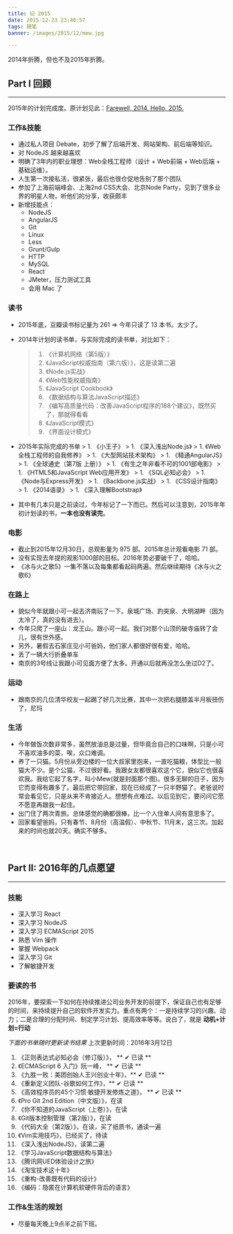 ```yaml
---
title: 记 2015
date: 2015-12-23 23:40:57
tags: 随笔
banner: /images/2015/12/mew.jpg

---
```


2014年折腾，但也不及2015年折腾。

<!-- more -->

## Part I  回顾
----------------

2015年的计划完成度。原计划见此：[Farewell, 2014. Hello, 2015.](/2015/01/01/farewell-2014-hello-2015/)

### **工作&技能**

  - 通过私人项目 Debate，初步了解了后端开发、网站架构、前后端等知识。
  - 对 NodeJS 越来越喜欢
  - 明确了3年内的职业理想：Web全栈工程师（设计 + Web前端 + Web后端 + 基础运维）。
  - 人生第一次接私活，很紧张，最后也很仓促地告别了那个团队
  - 参加了上海前端峰会、上海2nd CSS大会、北京Node Party，见到了很多业界的明星人物，听他们的分享，收获颇丰
  - 新增技能点：
    - NodeJS
    - AngularJS
    - Git
    - Linux
    - Less
    - Grunt/Gulp
    - HTTP
    - MySQL
    - React
    - JMeter，压力测试工具
    - 会用 Mac 了

### **读书**
  - 2015年底，豆瓣读书标记量为 261 => 今年只读了 13 本书。太少了。
  - 2014年计划的读书单，与实际完成的读书单，对比如下：
    > 1. 《计算机网络（第5版）》
    > 2. 《JavaScript权威指南（第六版）》，这是读第二遍
    > 3. 《Node.js实战》
    > 4. 《Web性能权威指南》
    > 5. 《JavaScript Cookbook》
    > 6. 《数据结构与算法JavaScript描述》
    > 7. 《编写高质量代码：改善JavaScript程序的188个建议》，既然买了，那就得看看
    > 8. 《JavaScript模式》
    > 9. 《界面设计模式》

  -  2015年实际完成的书单
    > 1. 《小王子》
    > 1. 《深入浅出Node.js》
    > 1. 《Web全栈工程师的自我修养》
    > 1. 《大型网站技术架构》
    > 1. 《精通AngularJS》
    > 1. 《全球通史（第7版 上册）》
    > 1. 《有生之年非看不可的1001部电影》
    > 1. 《HTML5和JavaScript Web应用开发》
    > 1. 《SQL必知必会》
    > 1. 《Node与Express开发》
    > 1. 《Backbone.js实战》
    > 1. 《CSS设计指南》
    > 1. 《2014语录》
    > 1. 《深入理解Bootstrap》

  - 其中有几本只是之前读过，今年标记了一下而已。然后可以注意到，2015年年初计划读的书，**一本也没有读完**。

### **电影**
  - 截止到2015年12月30日，总观影量为 975 部。2015年总计观看电影 71 部。
  - 没有实现去年提的观影1000部的目标。2016年势必要破千了，哈哈。
  - 《冰与火之歌5》一集不落以及每集都看起码两遍。然后继续期待《冰与火之歌6》

### **在路上**
  - 貌似今年就跟小可一起去济南玩了一下。泉城广场、趵突泉、大明湖畔（因为太冷了，真的没有进去）。
  - 今年只爬了一座山：龙王山。跟小可一起。我们对那个山顶的破寺庙转了会儿，很有世外感。
  - 另外，暑假去石家庄见小可爸妈，他们家人都很好很有爱，哈哈。
  - 丢了一辆大行折叠单车
  - 南京的3号线让我跟小可见面方便了太多。开通以后就再没怎么坐过D2了。

### **运动**
  - 跟南京的几位清华校友一起踢了好几次比赛，其中一次把右腿膝盖半月板扭伤了，尼玛

### **生活**
  - 今年做饭次数非常多，虽然放油总是过量，但毕竟合自己的口味啊，只是小可不喜欢油多的菜，唉，众口难调。
  - 养了一只猫。5月份从旁边楼的一位大叔家里抱来，一直吃猫粮，体型比一般猫大不少。是个公猫，不过很好看。我跟女友都很喜欢这个它，貌似它也很喜欢我。我给它起了名字，叫小Mew(就是封面那个图)。很多无聊的日子，因为它而变得有趣多了。最后把它带回家，现在已经成了一只半野猫了。老爸说时常会看见它，只是从来不肯接近人。想想有点难过。以后见到它，要问问它愿不愿意再跟我一起住。
  - 出门住了两次青旅。总体感觉的确都很棒，比一个人住单人间有意思多了。
  - 回家看望爸妈，只有春节、8月份（高温假）、中秋节、11月末，这三次。加起来的时间也就20天。确实不够多。

<br>

## Part II: 2016年的几点愿望
----------------

### 技能

+ 深入学习 React
+ 深入学习 NodeJS
+ 深入学习 ECMAScript 2015
+ 熟悉 Vim 操作
+ 掌握 Webpack
+ 深入学习 Git
+ 了解敏捷开发

### 要读的书
2016年，要探索一下如何在持续推进公司业务开发的前提下，保证自己也有足够的时间，来持续提升自己的软件开发实力。重点有两个：一是持续学习的兴趣、动力；二是合理的分配时间、制定学习计划、提高效率等等。说白了，就是 **动机+计划=行动**

*下面的书单随时更新读书结果* 上次更新时间：2016年3月12日

1. 《正则表达式必知必会（修订版）》， ** &#10004; 已读 **
1. 《ECMAScript 6 入门》阮一峰， ** &#10004; 已读 **
1. 《九胜一败：美团创始人王兴创业十年》，** &#10004; 已读 **
1. 《重新定义团队-谷歌如何工作》，** &#10004; 已读 **
1. 《高效程序员的45个习惯·敏捷开发修炼之道》， ** &#10004; 已读 **
1. 《Pro Git 2nd Edition（中文版）》，在读
1. 《你不知道的JavaScript（上卷）》，在读
1. 《Git版本控制管理（第2版）》，在读
1. 《代码大全（第2版）》，在读，买了纸质书，通读一遍
1. 《Vim实用技巧》，已经买了，待读
1. 《深入浅出NodeJS》，读第二遍
1. 《学习JavaScript数据结构与算法》
1. 《腾讯网UED体验设计之旅》
1. 《淘宝技术这十年》
1. 《重构-改善既有代码的设计》
1. 《编码：隐匿在计算机软硬件背后的语言》

### 工作&生活的规划

+ 尽量每天晚上9点半之前下班。
